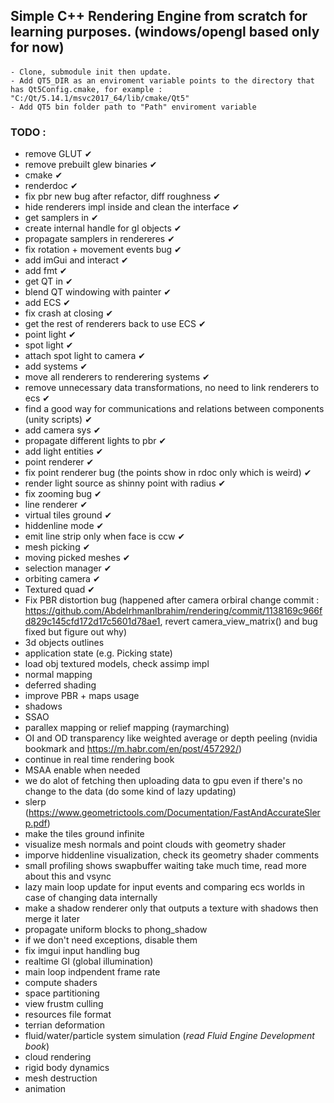 ## Simple C++ Rendering Engine from scratch for learning purposes. (windows/opengl based only for now) 

####
	- Clone, submodule init then update.
	- Add QT5_DIR as an enviroment variable points to the directory that has Qt5Config.cmake, for example : "C:/Qt/5.14.1/msvc2017_64/lib/cmake/Qt5"
	- Add QT5 bin folder path to "Path" enviroment variable

### TODO :
- remove GLUT ✔
- remove prebuilt glew binaries ✔
- cmake ✔
- renderdoc ✔
- fix pbr new bug after refactor, diff roughness ✔
- hide renderers impl inside and clean the interface ✔
- get samplers in ✔
- create internal handle for gl objects ✔
- propagate samplers in rendereres ✔
- fix rotation + movement events bug ✔
- add imGui and interact ✔
- add fmt ✔
- get QT in ✔
- blend QT windowing with painter ✔
- add ECS ✔
- fix crash at closing ✔
- get the rest of renderers back to use ECS ✔
- point light ✔
- spot light ✔
- attach spot light to camera ✔
- add systems ✔
- move all renderers to renderering systems ✔
- remove unnecessary data transformations, no need to link renderers to ecs ✔
- find a good way for communications and relations between components (unity scripts) ✔
- add camera sys ✔
- propagate different lights to pbr ✔
- add light entities ✔
- point renderer ✔
- fix point renderer bug (the points show in rdoc only which is weird) ✔
- render light source as shinny point with radius ✔
- fix zooming bug ✔
- line renderer ✔
- virtual tiles ground ✔
- hiddenline mode ✔
- emit line strip only when face is ccw ✔
- mesh picking ✔
- moving picked meshes ✔
- selection manager ✔
- orbiting camera ✔
- Textured quad ✔
- Fix PBR distortion bug (happened after camera orbiral change commit : https://github.com/AbdelrhmanIbrahim/rendering/commit/1138169c966fd829c145cfd172d17c5601d78ae1, revert camera_view_matrix() and bug fixed but figure out why)
- 3d objects outlines
- application state (e.g. Picking state)
- load obj textured models, check assimp impl
- normal mapping
- deferred shading
- improve PBR + maps usage
- shadows 
- SSAO
- parallex mapping or relief mapping (raymarching) 
- OI and OD transparency like weighted average or depth peeling (nvidia bookmark and https://m.habr.com/en/post/457292/) 
- continue in real time rendering book
- MSAA enable when needed
- we do alot of fetching then uploading data to gpu even if there's no change to the data (do some kind of lazy updating)
- slerp (https://www.geometrictools.com/Documentation/FastAndAccurateSlerp.pdf)
- make the tiles ground infinite
- visualize mesh normals and point clouds with geometry shader
- imporve hiddenline visualization, check its geometry shader comments
- small profiling shows swapbuffer waiting take much time, read more about this and vsync
- lazy main loop update for input events and comparing ecs worlds in case of changing data internally
- make a shadow renderer only that outputs a texture with shadows then merge it later
- propagate uniform blocks to phong_shadow
- if we don't need exceptions, disable them
- fix imgui input handling bug
- realtime GI (global illumination) 
- main loop indpendent frame rate
- compute shaders
- space partitioning 
- view frustm culling
- resources file format
- terrian deformation
- fluid/water/particle system simulation (*read Fluid Engine Development book*)
- cloud rendering
- rigid body dynamics
- mesh destruction
- animation 
